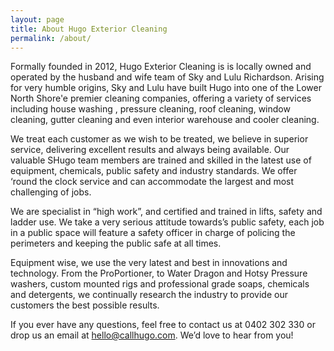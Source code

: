 ```yaml
---
layout: page
title: About Hugo Exterior Cleaning
permalink: /about/
---
```



Formally founded in 2012, Hugo Exterior Cleaning is  is locally owned and operated by the husband and wife team of Sky and Lulu Richardson. Arising for very humble origins, Sky and Lulu have built Hugo into one of the Lower North Shore'e premier cleaning companies, offering a variety of services including house washing , pressure cleaning, roof cleaning, window cleaning, gutter cleaning and even interior warehouse and cooler cleaning.

We treat each customer as we wish to be treated, we believe in superior service, delivering excellent results and always being available. Our valuable SHugo team members are trained and skilled in the latest use of equipment, chemicals, public safety and industry standards. We offer ‘round the clock service and can accommodate the largest and most challenging of jobs.

We are specialist in “high work”, and certified and trained in lifts, safety and ladder use. We take a very serious attitude towards’s public safety, each job in a public space will feature a safety officer in charge of policing the perimeters and keeping the public safe at all times. 

Equipment wise, we use the very latest and best in innovations and technology. From the ProPortioner, to Water Dragon and Hotsy Pressure washers, custom mounted rigs and professional grade soaps, chemicals and detergents, we continually research the industry to provide our customers the best possible results.

If you ever have any questions, feel free to contact us at 0402 302 330 or drop us an email at hello@callhugo.com. We’d love to hear from you!
<!-- See http://www.spray-wash.com/about-us/ -->